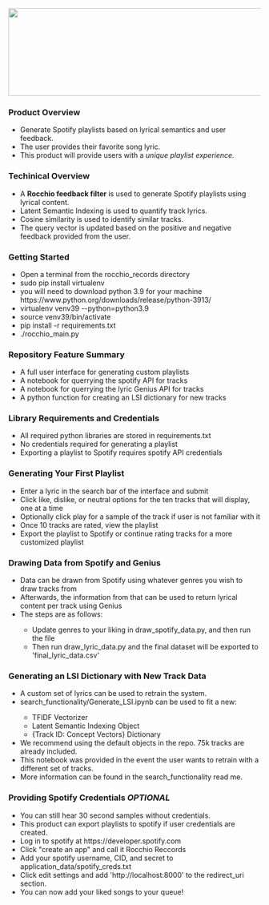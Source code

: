 
<img src="https://github.com/Cardoni15/napster_2/blob/main/application_data/rocchio_logo_4.png?raw=true" width="900" height="175" align="top">
<h3> Product Overview </h3>
<ul>
  <li>Generate Spotify playlists based on lyrical semantics and user feedback.</li> 
  <li>The user provides their favorite song lyric.</li>
  <li>This product will provide users with a <i>unique playlist experience.</i></li>
</ul>
<h3> Techinical Overview </h3>
<ul>
  <li>A <b>Rocchio feedback filter</b> is used to generate Spotify playlists using lyrical content.</li>
  <li>Latent Semantic Indexing is used to quantify track lyrics.</li>
  <li>Cosine similarity is used to identify similar tracks.</li> 
  <li>The query vector is updated based on the positive and negative feedback provided from the user.</li>
 </ul>
 
 <h3> Getting Started </h3>
 <ul>
  <li> Open a terminal from the rocchio_records directory </li>
  <li> sudo pip install virtualenv </li>
  <li> you will need to download python 3.9 for your machine https://www.python.org/downloads/release/python-3913/ </li>
  <li> virtualenv venv39 --python=python3.9 </li>
  <li> source venv39/bin/activate </li>
  <li> pip install -r requirements.txt </li>
  <li> ./rocchio_main.py </li>
 </ul>

<h3> Repository Feature Summary </h3>
<ul>
  <li> A full user interface for generating custom playlists</li>
  <li> A notebook for querrying the spotify API for tracks</li>
  <li> A notebook for querrying the lyric Genius API for tracks</li>
  <li> A python function for creating an LSI dictionary for new tracks</li>
 </ul>
<h3> Library Requirements and Credentials </h3>
<ul>
<li>All required python libraries are stored in requirements.txt</li>
<li>No credentials required for generating a playlist</li> 
<li>Exporting a playlist to Spotify requires spotify API credentials </li>
</ul>
<h3> Generating Your First Playlist </h3>
<ul>
  <li>Enter a lyric in the search bar of the interface and submit</li>
  <li>Click like, dislike, or neutral options for the ten tracks that will display, one at a time</li>
  <li>Optionally click play for a sample of the track if user is not familiar with it</li>
  <li>Once 10 tracks are rated, view the playlist</li>
  <li>Export the playlist to Spotify or continue rating tracks for a more customized playlist</li>
</ul>
<h3> Drawing Data from Spotify and Genius </h3>
<ul>
  <li> Data can be drawn from Spotify using whatever genres you wish to draw tracks from </li>
  <li> Afterwards, the information from that can be used to return lyrical content per track using Genius </li>
  <li> The steps are as follows: </li>
  <ul>
    <li> Update genres to your liking in draw_spotify_data.py, and then run the file </li>
    <li> Then run draw_lyric_data.py and the final dataset will be exported to 'final_lyric_data.csv' </li>
   </ul>
 </ul>

<h3> Generating an LSI Dictionary with New Track Data </h3>
<ul>
  <li> A custom set of lyrics can be used to retrain the system.</li>
  <li> search_functionality/Generate_LSI.ipynb can be used to fit a new:</li>
  <ul>
    <li> TFIDF Vectorizer </li>
    <li> Latent Semantic Indexing Object </li>
    <li> {Track ID: Concept Vectors} Dictionary </li>
   </ul>
   <li> We recommend using the default objects in the repo. 75k tracks are already included. </li>
   <li> This notebook was provided in the event the user wants to retrain with a different set of tracks. </li>
   <li> More information can be found in the search_functionality read me. </li>
 </ul>
 
 <h3> Providing Spotify Credentials <i>OPTIONAL</i> </h3>
 <ul>
  <li> You can still hear 30 second samples without credentials. </li>
  <li> This product can export playlists to spotify if user credentials are created. </li>
  <li> Log in to spotify at https://developer.spotify.com </li>
  <li> Click "create an app" and call it Rocchio Reccords </li>
  <li> Add your spotify username, CID, and secret to application_data/spotify_creds.txt </li>
  <li> Click edit settings and add 'http://localhost:8000' to the redirect_uri section. </li>
  <li> You can now add your liked songs to your queue! </li>
 <ul>




